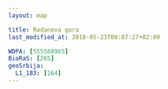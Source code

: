 ```yaml
---
layout: map

title: Radanova gora
last_modified_at: 2018-05-23T08:07:27+02:00

WDPA: [555588965]
BioRaS: [265]
geoSrbija:
  L1_183: [164]
---
```

